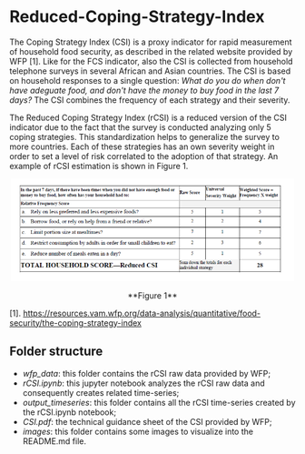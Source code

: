 # Reduced-Coping-Strategy-Index

The Coping Strategy Index (CSI) is a proxy indicator for rapid measurement of household food security, as described in the related website provided by WFP [1]. Like for the FCS indicator, also the CSI is collected from household telephone surveys in several African and Asian countries. The CSI is based on household responses to a single question: *What do you do when don't have adeguate food, and don't have the money to buy food in the last 7 days?* The CSI combines the frequency of each strategy and their severity. 

The Reduced Coping Strategy Index (rCSI) is a reduced version of the CSI indicator due to the fact that the survey is conducted analyzing only 5 coping strategies. This standardization helps to generalize the survey to more countries. Each of these strategies has an own severity weight in order to set a level of risk correlated to the adoption of that strategy. An example of rCSI estimation is shown in Figure 1.

<p align="center">
  <img src="./images/rcsi_survey.png" width="500">
</p>

<p align="center">**Figure 1**</p>

[1]. https://resources.vam.wfp.org/data-analysis/quantitative/food-security/the-coping-strategy-index

## Folder structure

- *wfp_data*: this folder contains the rCSI raw data provided by WFP;
- *rCSI.ipynb*: this jupyter notebook analyzes the rCSI raw data and consequently creates related time-series;
- *output_timeseries*: this folder contains all the rCSI time-series created by the rCSI.ipynb notebook;
- *CSI.pdf*: the technical guidance sheet of the CSI provided by WFP;
- *images*: this folder contains some images to visualize into the README.md file.